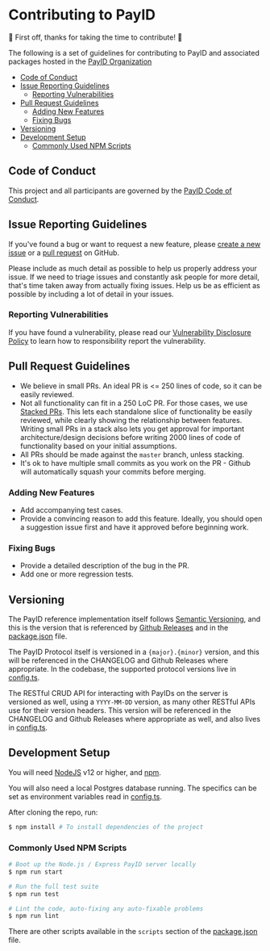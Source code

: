 # Contributing to PayID <!-- omit in toc -->

:tada: First off, thanks for taking the time to contribute! :tada:

The following is a set of guidelines for contributing to PayID and associated packages hosted in the [PayID Organization](https://github.com/payid-org)

- [Code of Conduct](#code-of-conduct)
- [Issue Reporting Guidelines](#issue-reporting-guidelines)
  - [Reporting Vulnerabilities](#reporting-vulnerabilities)
- [Pull Request Guidelines](#pull-request-guidelines)
  - [Adding New Features](#adding-new-features)
  - [Fixing Bugs](#fixing-bugs)
- [Versioning](#versioning)
- [Development Setup](#development-setup)
  - [Commonly Used NPM Scripts](#commonly-used-npm-scripts)

## Code of Conduct

<!-- TODO:(hbergren) Update this to the Code of Conduct on `payid-org` when it exists -->

This project and all participants are governed by the [PayID Code of Conduct](https://github.com/xpring-eng/.github/blob/master/CODE_OF_CONDUCT.md).

## Issue Reporting Guidelines

<!-- TODO:(hbergren) Update these links when we migrate to `payid-org`. -->

If you've found a bug or want to request a new feature, please [create a new issue](https://github.com/xpring-eng/payid/issues/new) or a [pull request](https://github.com/xpring-eng/payid/compare) on GitHub.

Please include as much detail as possible to help us properly address your issue. If we need to triage issues and constantly ask people for more detail, that's time taken away from actually fixing issues. Help us be as efficient as possible by including a lot of detail in your issues.

### Reporting Vulnerabilities

<!-- TODO:(hbergren) Update this link when we migrate to `payid-org` -->

If you have found a vulnerability, please read our [Vulnerability Disclosure Policy](https://github.com/xpring-eng/.github/blob/master/SECURITY.md) to learn how to responsibility report the vulnerability.

## Pull Request Guidelines

- We believe in small PRs. An ideal PR is <= 250 lines of code, so it can be easily reviewed.
- Not all functionality can fit in a 250 LoC PR. For those cases, we use [Stacked PRs](https://unhashable.com/stacked-pull-requests-keeping-github-diffs-small/). This lets each standalone slice of functionality be easily reviewed, while clearly showing the relationship between features. Writing small PRs in a stack also lets you get approval for important architecture/design decisions before writing 2000 lines of code of functionality based on your initial assumptions.
- All PRs should be made against the `master` branch, unless stacking.
- It's ok to have multiple small commits as you work on the PR - Github will automatically squash your commits before merging.

### Adding New Features

- Add accompanying test cases.
- Provide a convincing reason to add this feature. Ideally, you should open a suggestion issue first and have it approved before beginning work.

### Fixing Bugs

- Provide a detailed description of the bug in the PR.
- Add one or more regression tests.

## Versioning

<!-- TODO:(hbergren) Update the Github Releases link to `payid-org` when it exists -->
<!-- TODO:(hbergren) Add a link to the CHANGELOG when it exists. -->

The PayID reference implementation itself follows [Semantic Versioning](https://semver.org/), and this is the version that is referenced by [Github Releases](https://github.com/xpring-eng/payid/releases) and in the [package.json](./package.json) file.

The PayID Protocol itself is versioned in a `{major}.{minor}` version, and this will be referenced in the CHANGELOG and Github Releases where appropriate. In the codebase, the supported protocol versions live in [config.ts](./src/config.ts).

The RESTful CRUD API for interacting with PayIDs on the server is versioned as well, using a `YYYY-MM-DD` version, as many other RESTful APIs use for their version headers. This version will be referenced in the CHANGELOG and Github Releases where appropriate as well, and also lives in [config.ts](./src/config.ts).

## Development Setup

<!-- TODO:(hbergren) We should update this section once we have our Postgres Docker container. -->

You will need [NodeJS](https://nodejs.org/en/) v12 or higher, and [npm](https://www.npmjs.com/get-npm).

You will also need a local Postgres database running. The specifics can be set as environment variables read in [config.ts](./src/config.ts).

After cloning the repo, run:

```sh
$ npm install # To install dependencies of the project
```

### Commonly Used NPM Scripts

```sh
# Boot up the Node.js / Express PayID server locally
$ npm run start

# Run the full test suite
$ npm run test

# Lint the code, auto-fixing any auto-fixable problems
$ npm run lint
```

There are other scripts available in the `scripts` section of the [package.json](./package.json) file.
